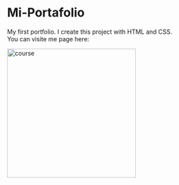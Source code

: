 # Mi-Portafolio
My first portfolio. I create this project with HTML and CSS. <br>
You can visite me page here: 

[<img src='https://i.ibb.co/qM4T1qb/portfolioguixon.png' alt='course' height='300' >](http://giulianaolmos.guixon.com/principal.html) 
